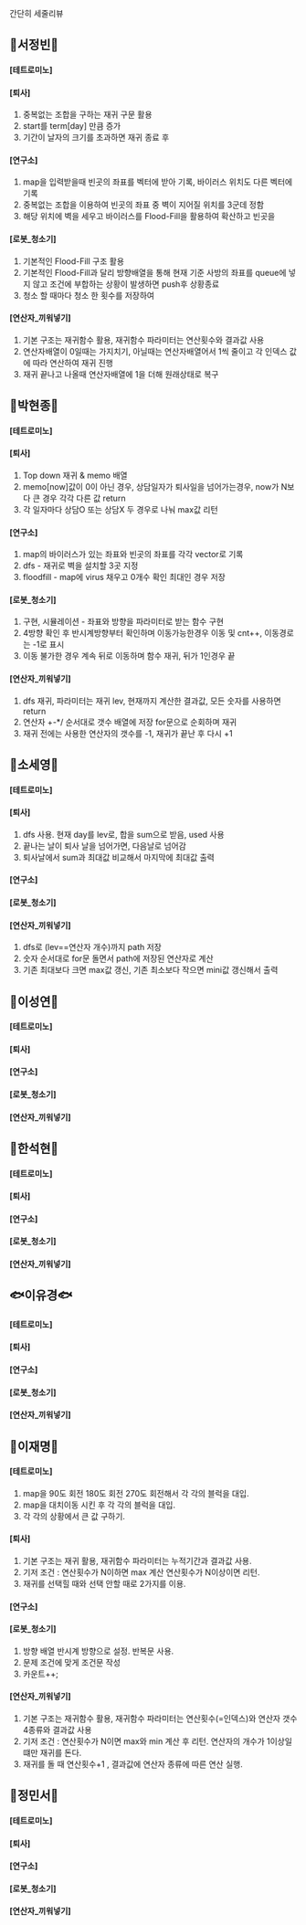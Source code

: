 간단히 세줄리뷰

## 🐣서정빈🐣 <br>
#### [테트로미노] <br>
#### [퇴사] <br>
  1. 중복없는 조합을 구하는 재귀 구문 활용
  2. start를 term[day] 만큼 증가
  3. 기간이 날자의 크기를 초과하면 재귀 종료 후 
#### [연구소] <br>
  1. map을 입력받을때 빈곳의 좌표를 벡터에 받아 기록, 바이러스 위치도 다른 벡터에 기록
  2. 중복없는 조합을 이용하여 빈곳의 좌표 중 벽이 지어질 위치를 3군데 정함
  3. 해당 위치에 벽을 세우고 바이러스를 Flood-Fill을 활용하여 확산하고 빈곳을 
#### [로봇_청소기] <br>
  1. 기본적인 Flood-Fill 구조 활용
  2. 기본적인 Flood-Fill과 달리 방향배열을 통해 현재 기준 사방의 좌표를 queue에 넣지 않고 조건에 부합하는 상황이 발생하면 push후 상황종료
  3. 청소 할 때마다 청소 한 횟수를 저장하여   
#### [연산자_끼워넣기] <br>
  1. 기본 구조는 재귀함수 활용, 재귀함수 파라미터는 연산횟수와 결과값 사용
  2. 연산자배열이 0일때는 가지치기, 아닐때는 연산자배열어서 1씩 줄이고 각 인덱스 값에 따라 연산하여 재귀 진행
  3. 재귀 끝나고 나올때 연산자배열에 1을 더해 원래상태로 복구


## 🐒박현종🐒 <br>
#### [테트로미노] <br>
#### [퇴사] <br>
  1. Top down 재귀 & memo 배열 
  2. memo[now]값이 0이 아닌 경우, 상담일자가 퇴사일을 넘어가는경우, now가 N보다 큰 경우 각각 다른 값 return
  3. 각 일자마다 상담O 또는 상담X 두 경우로 나눠 max값 리턴
#### [연구소] <br>
  1. map의 바이러스가 있는 좌표와 빈곳의 좌표를 각각 vector로 기록
  2. dfs - 재귀로 벽을 설치할 3곳 지정
  3. floodfill - map에 virus 채우고 0개수 확인 최대인 경우 저장
#### [로봇_청소기] <br>
  1. 구현, 시뮬레이션 - 좌표와 방향을 파라미터로 받는 함수 구현
  2. 4방향 확인 후 반시계방향부터 확인하며 이동가능한경우 이동 및 cnt++, 이동경로는 -1로 표시
  3. 이동 불가한 경우 계속 뒤로 이동하며 함수 재귀, 뒤가 1인경우 끝
#### [연산자_끼워넣기] <br>
  1. dfs 재귀, 파라미터는 재귀 lev, 현재까지 계산한 결과값, 모든 숫자를 사용하면 return
  2. 연산자 +-*/ 순서대로 갯수 배열에 저장 for문으로 순회하며 재귀
  3. 재귀 전에는 사용한 연산자의 갯수를 -1, 재귀가 끝난 후 다시 +1


## 🦕소세영🦕 <br>
#### [테트로미노] <br>
#### [퇴사] <br>
  1. dfs 사용. 현재 day를 lev로, 합을 sum으로 받음, used 사용
  2. 끝나는 날이 퇴사 날을 넘어가면, 다음날로 넘어감
  3. 퇴사날에서 sum과 최대값 비교해서 마지막에 최대값 출력
#### [연구소] <br>
#### [로봇_청소기] <br>
#### [연산자_끼워넣기] <br>
  1. dfs로 (lev==연산자 개수)까지 path 저장
  2. 숫자 순서대로 for문 돌면서 path에 저장된 연산자로 계산
  3. 기존 최대보다 크면 max값 갱신, 기존 최소보다 작으면 mini값 갱신해서 출력
  

## 🏰이성연🏰 <br>
#### [테트로미노] <br>
#### [퇴사] <br>
#### [연구소] <br>
#### [로봇_청소기] <br>
#### [연산자_끼워넣기] <br>


## 🏢한석현🏢 <br>
#### [테트로미노] <br>
#### [퇴사] <br>
#### [연구소] <br>
#### [로봇_청소기] <br>
#### [연산자_끼워넣기] <br>


## 🐟이유경🐟 <br>
#### [테트로미노] <br>
#### [퇴사] <br>
#### [연구소] <br>
#### [로봇_청소기] <br>
#### [연산자_끼워넣기] <br>


## 🐔이재명🐔 <br>
#### [테트로미노] <br>
  1. map을 90도 회전 180도 회전 270도 회전해서 각 각의 블럭을 대입.
  2. map을 대치이동 시킨 후 각 각의 블럭을 대입.
  3. 각 각의 상황에서 큰 값 구하기.
#### [퇴사] <br>
  1. 기본 구조는 재귀 활용, 재귀함수 파라미터는 누적기간과 결과값 사용.
  2. 기저 조건 : 연산횟수가 N이하면 max 계산 연산횟수가 N이상이면 리턴.
  3. 재귀를 선택힐 때와 선택 안할 때로 2가지를 이용.
#### [연구소] <br>
#### [로봇_청소기] <br>
  1. 방향 배열 반시계 방향으로 설정. 반복문 사용.
  2. 문제 조건에 맞게 조건문 작성
  3. 카운트++;
#### [연산자_끼워넣기] <br>
  1. 기본 구조는 재귀함수 활용, 재귀함수 파라미터는 연산횟수(=인덱스)와 연산자 갯수 4종류와 결과값 사용
  2. 기저 조건 : 연산횟수가 N이면 max와 min 계산 후 리턴. 연산자의 개수가 1이상일 떄만 재귀를 돈다.
  3. 재귀를 돌 때 연산횟수+1 , 결과값에 연산자 종류에 따른 연산 실행.


## 🦜정민서🦜 <br>
#### [테트로미노] <br>
#### [퇴사] <br>
#### [연구소] <br>
#### [로봇_청소기] <br>
#### [연산자_끼워넣기] <br>
